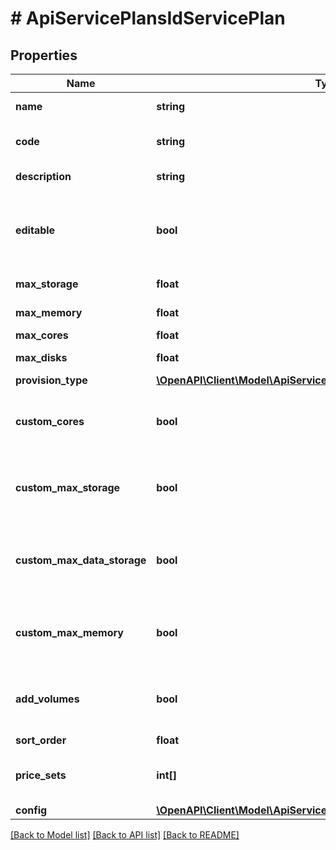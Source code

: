 # # ApiServicePlansIdServicePlan

## Properties

Name | Type | Description | Notes
------------ | ------------- | ------------- | -------------
**name** | **string** | Service plan name | [optional]
**code** | **string** | Service plan code, must be unique | [optional]
**description** | **string** | Service plan description | [optional]
**editable** | **bool** | Can be used to enable / disable the editability of the service plan. | [optional] [default to true]
**max_storage** | **float** | Max storage size in bytes | [optional]
**max_memory** | **float** | Max memory size in bytes | [optional]
**max_cores** | **float** | Max cores | [optional]
**max_disks** | **float** | Max disks allowed | [optional]
**provision_type** | [**\OpenAPI\Client\Model\ApiServicePlansIdServicePlanProvisionType[]**](ApiServicePlansIdServicePlanProvisionType.md) |  | [optional]
**custom_cores** | **bool** | Can be used to enable / disable customizable cores | [optional] [default to false]
**custom_max_storage** | **bool** | Can be used to enable / disable customizable storage | [optional] [default to false]
**custom_max_data_storage** | **bool** | Can be used to enable / disable customizable extra volumes. | [optional] [default to false]
**custom_max_memory** | **bool** | Can be used to enable / disable customizable memory. | [optional] [default to false]
**add_volumes** | **bool** | Can be used to enable / disable ability to add volumes | [optional] [default to false]
**sort_order** | **float** | Sort order | [optional]
**price_sets** | **int[]** | List of price sets to include in service plan | [optional]
**config** | [**\OpenAPI\Client\Model\ApiServicePlansIdServicePlanConfig**](ApiServicePlansIdServicePlanConfig.md) |  | [optional]

[[Back to Model list]](../../README.md#models) [[Back to API list]](../../README.md#endpoints) [[Back to README]](../../README.md)
